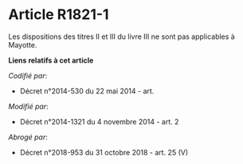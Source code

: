 # Article R1821-1

Les dispositions           des titres II et III du livre III ne sont pas applicables à Mayotte.

**Liens relatifs à cet article**

_Codifié par_:

  - Décret n°2014-530 du 22 mai 2014 - art.

_Modifié par_:

  - Décret n°2014-1321 du 4 novembre 2014 - art. 2

_Abrogé par_:

  - Décret n°2018-953 du 31 octobre 2018 - art. 25 (V)
